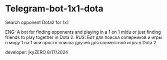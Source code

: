 # Telegram-bot-1x1-dota
Search opponent Dota2 for 1x1

ENG: A bot for finding opponents and playing in a 1 on 1 midu or just finding friends to play together in Dota 2. 
RUS: Бот для поиска соперников и игры в миду 1 на 1 или просто поиска друзей для совместной игры в Dota 2 

developer: jkyZERO
8/17/2024

